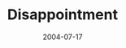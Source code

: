 ---
layout: music 
title: "Disappointment"
series: "VIRUS"
date: 2004-07-17 
description: "We can be sick and not even know it. Toxic attitudes and beliefs can creep in undetected and slowly take control. Sometimes we’re able to hide the symptoms from those around us. But it’s in us and it’s limiting who we are and what we become. Join us this "
audio: "http://www.crossroads.net/audio/2004/2004_07_VIRUS/VIRUS_03_07-17-04_Disappointment.mp3"
audio-duration: "39:20"
---